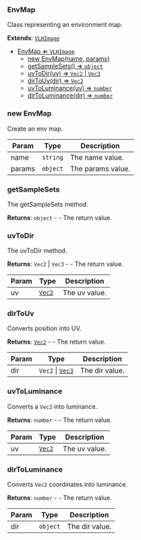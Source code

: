 <a name="EnvMap"></a>

### EnvMap 
Class representing an environment map.


**Extends**: <code>[VLHImage](api/SceneTree/Images/VLHImage.md)</code>  

* [EnvMap ⇐ <code>VLHImage</code>](#EnvMap)
    * [new EnvMap(name, params)](#new-EnvMap)
    * [getSampleSets() ⇒ <code>object</code>](#getSampleSets)
    * [uvToDir(uv) ⇒ <code>Vec2</code> \| <code>Vec3</code>](#uvToDir)
    * [dirToUv(dir) ⇒ <code>Vec2</code>](#dirToUv)
    * [uvToLuminance(uv) ⇒ <code>number</code>](#uvToLuminance)
    * [dirToLuminance(dir) ⇒ <code>number</code>](#dirToLuminance)

<a name="new_EnvMap_new"></a>

### new EnvMap
Create an env map.


| Param | Type | Description |
| --- | --- | --- |
| name | <code>string</code> | The name value. |
| params | <code>object</code> | The params value. |

<a name="EnvMap+getSampleSets"></a>

### getSampleSets
The getSampleSets method.


**Returns**: <code>object</code> - - The return value.  
<a name="EnvMap+uvToDir"></a>

### uvToDir
The uvToDir method.


**Returns**: <code>Vec2</code> \| <code>Vec3</code> - - The return value.  

| Param | Type | Description |
| --- | --- | --- |
| uv | <code>[Vec2](api/Math/Vec2.md)</code> | The uv value. |

<a name="EnvMap+dirToUv"></a>

### dirToUv
Converts position into UV.


**Returns**: <code>[Vec2](api/Math/Vec2.md)</code> - - The return value.  

| Param | Type | Description |
| --- | --- | --- |
| dir | <code>Vec2</code> \| <code>[Vec3](api/Math/Vec3.md)</code> | The dir value. |

<a name="EnvMap+uvToLuminance"></a>

### uvToLuminance
Converts a `Vec2` into luminance.


**Returns**: <code>number</code> - - The return value.  

| Param | Type | Description |
| --- | --- | --- |
| uv | <code>[Vec2](api/Math/Vec2.md)</code> | The uv value. |

<a name="EnvMap+dirToLuminance"></a>

### dirToLuminance
Converts `Vec2` coordinates into luminance.


**Returns**: <code>number</code> - - The return value.  

| Param | Type | Description |
| --- | --- | --- |
| dir | <code>object</code> | The dir value. |

